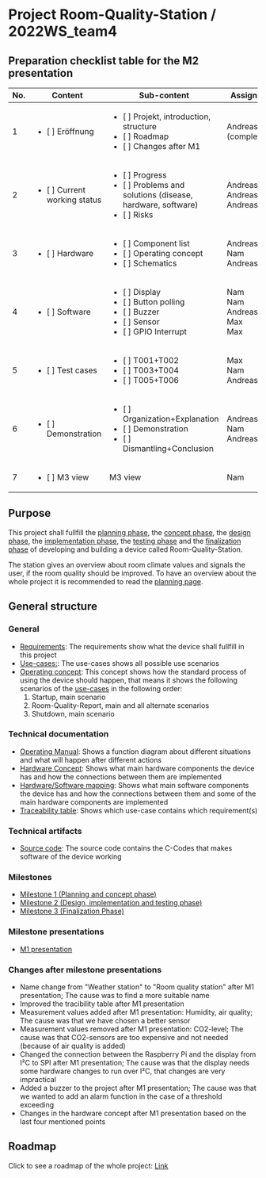 # Project Room-Quality-Station / 2022WS_team4

## Preparation checklist table for the M2 presentation

|No.| Content                                        | Sub-content                                                                                                                                                   | Assigned to                             | Time       |
|---|------------------------------------------------|---------------------------------------------------------------------------------------------------------------------------------------------------------------|-----------------------------------------|------------|
| 1 |  <ul><li>[ ] Eröffnung </li></ul>              | <ul><li>[ ] Projekt, introduction, structure </li><li>[ ] Roadmap </li><li>[ ] Changes after M1 </li></ul>                             | Andreas (complete)                      | x min      |
| 2 |  <ul><li>[ ] Current working status </li></ul> | <ul><li>[ ] Progress </li><li>[ ] Problems and solutions (disease, hardware, software) </li><li>[ ] Risks </li></ul>                                          | Andreas<br/>Andreas<br/>Andreas | x min      |
| 3 |  <ul><li>[ ] Hardware </li></ul>               | <ul><li>[ ] Component list </li><li>[ ] Operating concept </li><li>[ ] Schematics </li></ul>                                                                  | Andreas<br/>Nam<br/>Andreas         | x min      |
| 4 |  <ul><li>[ ] Software </li></ul>               | <ul><li>[ ] Display </li><li>[ ] Button polling </li><li>[ ] Buzzer </li><li>[ ] Sensor </li><li>[ ] GPIO Interrupt </li></ul> | Nam<br/>Nam<br/>Andreas<br/>Max<br/>Max | x min      |
| 5 |  <ul><li>[ ] Test cases </li></ul>             | <ul><li>[ ] T001+T002 </li><li>[ ] T003+T004 </li><li>[ ] T005+T006 </li></ul>                                                                                | Max<br/>Nam<br/>Andreas                 | x min      |
| 6 |  <ul><li>[ ] Demonstration </li></ul>          | <ul><li>[ ] Organization+Explanation </li><li>[ ] Demonstration </li><li>[ ] Dismantling+Conclusion</li></ul>                                                 | Andreas+Max<br/>Nam<br/>Andreas+Nam     | x min      |
| 7 |  <ul><li>[ ] M3 view </li></ul>                | M3 view                                                                      | Nam     | x min      |


## Purpose
This project shall fullfill the [planning phase](https://gitlab.rz.htw-berlin.de/c71_cse/2022ws_team4/-/wikis/Planning), the [concept phase](https://gitlab.rz.htw-berlin.de/c71_cse/2022ws_team4/-/wikis/Concept), the [design phase](https://gitlab.rz.htw-berlin.de/c71_cse/2022ws_team4/-/wikis/Design), the [implementation phase](https://gitlab.rz.htw-berlin.de/c71_cse/2022ws_team4/-/wikis/Implementation), the [testing phase](https://gitlab.rz.htw-berlin.de/c71_cse/2022ws_team4/-/wikis/Test) and the [finalization phase](https://gitlab.rz.htw-berlin.de/c71_cse/2022ws_team4/-/wikis/Finalization) of developing and building a device called Room-Quality-Station. 

The station gives an overview about room climate values and signals the user, if the room quality should be improved.
To have an overview about the whole project it is recommended to read the [planning page](https://gitlab.rz.htw-berlin.de/c71_cse/2022ws_team4/-/wikis/Planning).

## General structure

### General
- [Requirements](https://gitlab.rz.htw-berlin.de/c71_cse/2022ws_team4/-/requirements_management/requirements): The requirements show what the device shall fullfill in this project
- [Use-cases:](https://gitlab.rz.htw-berlin.de/c71_cse/2022ws_team4/-/wikis/Concept#use-cases): The use-cases shows all possible use scenarios
- [Operating concept](https://gitlab.rz.htw-berlin.de/c71_cse/2022ws_team4/-/wikis/Design#operating-concept): This concept shows how the standard process of using the device should happen, that means it shows the following scenarios of the [use-cases](https://gitlab.rz.htw-berlin.de/c71_cse/2022ws_team4/-/wikis/Concept#use-cases) in the following order: 
    1) Startup, main scenario 
    2) Room-Quality-Report, main and all alternate scenarios 
    3) Shutdown, main scenario

### Technical documentation
- [Operating Manual](https://gitlab.rz.htw-berlin.de/c71_cse/2022ws_team4/-/wikis/Design#operating-mode-diagram): Shows a function diagram about different situations and what will happen after different actions 
- [Hardware Concept](https://gitlab.rz.htw-berlin.de/c71_cse/2022ws_team4/-/wikis/Concept#hardware-concept): Shows what main hardware components the device has and how the connections between them are implemented
- [Hardware/Software mapping](https://gitlab.rz.htw-berlin.de/c71_cse/2022ws_team4/-/wikis/Concept#hardwaresoftware-mapping): Shows what main software components the device has and how the connections between them and some of the main hardware components are implemented
- [Traceability table](https://gitlab.rz.htw-berlin.de/c71_cse/2022ws_team4/-/wikis/Concept#traceability-table): Shows which use-case contains which requirement(s)

### Technical artifacts
- [Source code](https://gitlab.rz.htw-berlin.de/c71_cse/2022ws_team4/-/tree/main/source_code/sensor): The source code contains the C-Codes that makes software of the device working

### Milestones
- [Milestone 1 (Planning and concept phase)](https://gitlab.rz.htw-berlin.de/c71_cse/2022ws_team4/-/wikis/Planning#milestone-1) 
- [Milestone 2 (Design, implementation and testing phase)](https://gitlab.rz.htw-berlin.de/c71_cse/2022ws_team4/-/wikis/Planning#milestone-2)
- [Milestone 3 (Finalization Phase)](https://gitlab.rz.htw-berlin.de/c71_cse/2022ws_team4/-/wikis/Planning#milestone-3)

### Milestone presentations
- [M1 presentation](https://gitlab.rz.htw-berlin.de/c71_cse/2022ws_team4/-/blob/main/Documentation/PCSE_M1-Vortrag_TeamD.pdf)

### Changes after milestone presentations
- Name change from "Weather station" to "Room quality station" after M1 presentation; The cause was to find a more suitable name
- Improved the tracibility table after M1 presentation
- Measurement values added after M1 presentation: Humidity, air quality; The cause was that we have chosen a better sensor
- Measurement values removed after M1 presentation: CO2-level; The cause was that CO2-sensors are too expensive and not needed (because of air quality is added)
- Changed the connection between the Raspberry Pi and the display from I²C to SPI after M1 presentation; The cause was that the display needs some hardware changes to run over I²C, that changes are very impractical
- Added a buzzer to the project after M1 presentation; The cause was that we wanted to add an alarm function in the case of a threshold exceeding
- Changes in the hardware concept after M1 presentation based on the last four mentioned points



## Roadmap
Click to see a roadmap of the whole project: [Link](https://gitlab.rz.htw-berlin.de/c71_cse/2022ws_team4/-/blob/main/Documentation/Roadmap.png)

